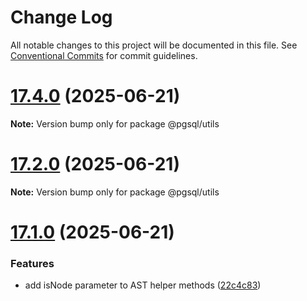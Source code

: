 # Change Log

All notable changes to this project will be documented in this file.
See [Conventional Commits](https://conventionalcommits.org) for commit guidelines.

# [17.4.0](https://github.com/launchql/pgsql-parser/compare/@pgsql/utils@17.1.0...@pgsql/utils@17.4.0) (2025-06-21)

**Note:** Version bump only for package @pgsql/utils





# [17.2.0](https://github.com/launchql/pgsql-parser/compare/@pgsql/utils@17.1.0...@pgsql/utils@17.2.0) (2025-06-21)

**Note:** Version bump only for package @pgsql/utils





# [17.1.0](https://github.com/launchql/pgsql-parser/compare/@pgsql/utils@13.11.0...@pgsql/utils@17.1.0) (2025-06-21)


### Features

* add isNode parameter to AST helper methods ([22c4c83](https://github.com/launchql/pgsql-parser/commit/22c4c8313e7aff66a0e50c0ebcd50d827d1c5203))
